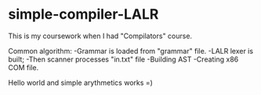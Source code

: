 simple-compiler-LALR
====================
This is my coursework when I had "Compilators" course.

Common algorithm:
-Grammar is loaded from "grammar" file.
-LALR lexer is built;
-Then scanner processes "in.txt" file
-Building AST
-Creating x86 COM file.

Hello world and simple arythmetics works =)
